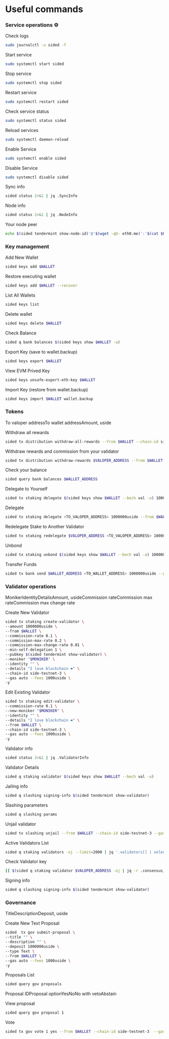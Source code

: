 # Useful commands

### Service operations ⚙️ <a href="#service-operations" id="service-operations"></a>

Check logs

```bash
sudo journalctl -u sided -f
```

Start service

```bash
sudo systemctl start sided
```

Stop service

```bash
sudo systemctl stop sided
```

Restart service

```bash
sudo systemctl restart sided
```

Check service status

```bash
sudo systemctl status sided
```

Reload services

```bash
sudo systemctl daemon-reload
```

Enable Service

```bash
sudo systemctl enable sided
```

Disable Service

```bash
sudo systemctl disable sided
```

Sync info

```bash
sided status 2>&1 | jq .SyncInfo
```

Node info

```bash
sided status 2>&1 | jq .NodeInfo
```

Your node peer

```bash
echo $(sided tendermint show-node-id)'@'$(wget -qO- eth0.me)':'$(cat $HOME/.side/config/config.toml | sed -n '/Address to listen for incoming connection/{n;p;}' | sed 's/.*://; s/".*//')
```

### Key management <a href="#key-management" id="key-management"></a>

Add New Wallet

```bash
sided keys add $WALLET
```

Restore executing wallet

```bash
sided keys add $WALLET --recover
```

List All Wallets

```bash
sided keys list
```

Delete wallet

```bash
sided keys delete $WALLET
```

Check Balance

```bash
sided q bank balances $(sided keys show $WALLET -a)
```

Export Key (save to wallet.backup)

```bash
sided keys export $WALLET
```

View EVM Prived Key

```bash
sided keys unsafe-export-eth-key $WALLET
```

Import Key (restore from wallet.backup)

```bash
sided keys import $WALLET wallet.backup
```

### Tokens <a href="#tokens" id="tokens"></a>

To valoper addressTo wallet addressAmount, uside

Withdraw all rewards

```bash
sided tx distribution withdraw-all-rewards --from $WALLET --chain-id side-testnet-3 --gas auto --fees 1000uside
```

Withdraw rewards and commission from your validator

```bash
sided tx distribution withdraw-rewards $VALOPER_ADDRESS --from $WALLET --commission --chain-id side-testnet-3 --gas auto --fees 1000uside -y
```

Check your balance

```bash
sided query bank balances $WALLET_ADDRESS
```

Delegate to Yourself

```bash
sided tx staking delegate $(sided keys show $WALLET --bech val -a) 1000000uside --from $WALLET --chain-id side-testnet-3 --gas auto --fees 1000uside -y
```

Delegate

```bash
sided tx staking delegate <TO_VALOPER_ADDRESS> 1000000uside --from $WALLET --chain-id side-testnet-3 --gas auto --fees 1000uside -y
```

Redelegate Stake to Another Validator

```bash
sided tx staking redelegate $VALOPER_ADDRESS <TO_VALOPER_ADDRESS> 1000000uside --from $WALLET --chain-id side-testnet-3 --gas auto --fees 1000uside -y
```

Unbond

```bash
sided tx staking unbond $(sided keys show $WALLET --bech val -a) 1000000uside --from $WALLET --chain-id side-testnet-3 --gas auto --fees 1000uside -y
```

Transfer Funds

```bash
sided tx bank send $WALLET_ADDRESS <TO_WALLET_ADDRESS> 1000000uside --gas auto --fees 1000uside -y
```

### Validator operations <a href="#validator-operations" id="validator-operations"></a>

MonikerIdentityDetailsAmount, usideCommission rateCommission max rateCommission max change rate

Create New Validator

```bash
sided tx staking create-validator \
--amount 1000000uside \
--from $WALLET \
--commission-rate 0.1 \
--commission-max-rate 0.2 \
--commission-max-change-rate 0.01 \
--min-self-delegation 1 \
--pubkey $(sided tendermint show-validator) \
--moniker "$MONIKER" \
--identity "" \
--details "I love blockchain ❤️" \
--chain-id side-testnet-3 \
--gas auto --fees 1000uside \
-y
```

Edit Existing Validator

```bash
sided tx staking edit-validator \
--commission-rate 0.1 \
--new-moniker "$MONIKER" \
--identity "" \
--details "I love blockchain ❤️" \
--from $WALLET \
--chain-id side-testnet-3 \
--gas auto --fees 1000uside \
-y
```

Validator info

```bash
sided status 2>&1 | jq .ValidatorInfo
```

Validator Details

```bash
sided q staking validator $(sided keys show $WALLET --bech val -a)
```

Jailing info

```bash
sided q slashing signing-info $(sided tendermint show-validator)
```

Slashing parameters

```bash
sided q slashing params
```

Unjail validator

```bash
sided tx slashing unjail --from $WALLET --chain-id side-testnet-3 --gas auto --fees 1000uside -y
```

Active Validators List

```bash
sided q staking validators -oj --limit=2000 | jq '.validators[] | select(.status=="BOND_STATUS_BONDED")' | jq -r '(.tokens|tonumber/pow(10; 6)|floor|tostring) + " 	 " + .description.moniker' | sort -gr | nl
```

Check Validator key

```bash
[[ $(sided q staking validator $VALOPER_ADDRESS -oj | jq -r .consensus_pubkey.key) = $(sided status | jq -r .ValidatorInfo.PubKey.value) ]] && echo -e "Your key status is ok" || echo -e "Your key status is error"
```

Signing info

```bash
sided q slashing signing-info $(sided tendermint show-validator)
```

### Governance <a href="#governance" id="governance"></a>

TitleDescriptionDeposit, uside

Create New Text Proposal

```bash
sided  tx gov submit-proposal \
--title "" \
--description "" \
--deposit 1000000uside \
--type Text \
--from $WALLET \
--gas auto --fees 1000uside \
-y 
```

Proposals List

```bash
sided query gov proposals
```

Proposal IDProposal optionYesNoNo with vetoAbstain

View proposal

```bash
sided query gov proposal 1
```

Vote

```bash
sided tx gov vote 1 yes --from $WALLET --chain-id side-testnet-3  --gas auto --fees 1000uside -y
```
